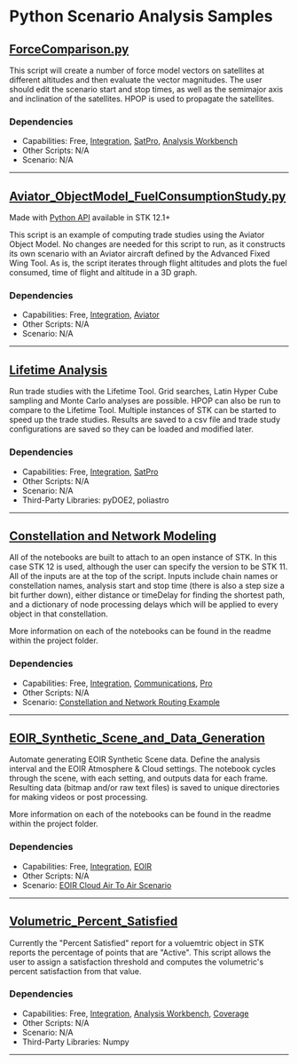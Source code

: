# Python Scenario Analysis Samples

## [ForceComparison.py](ForceComparison.py)

This script will create a number of force model vectors on satellites at different altitudes and then evaluate the vector magnitudes. The user should edit the scenario start and stop times, as well as the semimajor axis and inclination of the satellites. HPOP is used to propagate the satellites.

### Dependencies

* Capabilities: Free, [Integration](https://www.agi.com/products/stk-systems-bundle/stk-integration), [SatPro](https://www.agi.com/products/stk-specialized-modules/stk-satpro), [Analysis Workbench](https://www.agi.com/products/stk-systems-bundle/stk-analysis-workbench)
* Other Scripts: N/A
* Scenario: N/A

---

## [Aviator_ObjectModel_FuelConsumptionStudy.py](Aviator_ObjectModel_FuelConsumptionStudy.py)

Made with [Python API](https://help.agi.com/stkdevkit/index.htm#python/pythonGettingStarted.htm?Highlight=python%20api) available in STK 12.1+

This script is an example of computing trade studies using the Aviator Object Model. No changes are needed for this script to run, as it constructs its own scenario with an Aviator aircraft defined by the Advanced Fixed Wing Tool. As is, the script iterates through flight altitudes and plots the fuel consumed, time of flight and altitude in a 3D graph.

### Dependencies

* Capabilities: Free, [Integration](https://www.agi.com/products/stk-systems-bundle/stk-integration), [Aviator](https://www.agi.com/products/stk-specialized-modules/stk-aviator)
* Other Scripts: N/A
* Scenario: N/A

---

## [Lifetime Analysis](./Lifetime%20Analysis)

Run trade studies with the Lifetime Tool. Grid searches, Latin Hyper Cube sampling and Monte Carlo analyses are possible. HPOP can also be run to compare to the Lifetime Tool. Multiple instances of STK can be started to speed up the trade studies. Results are saved to a csv file and trade study configurations are saved so they can be loaded and modified later.

### Dependencies

* Capabilities: Free, [Integration](https://www.agi.com/products/stk-systems-bundle/stk-integration), [SatPro](https://www.agi.com/products/stk-specialized-modules/stk-satpro)
* Other Scripts: N/A
* Scenario: N/A
* Third-Party Libraries: pyDOE2, poliastro

---

## [Constellation and Network Modeling](./ConstellationAndNetworkRouting)

All of the notebooks are built to attach to an open instance of STK. In this case STK 12 is used, although the user can specify the version to be STK 11. All of the inputs are at the top of the script. Inputs include chain names or constellation names, analysis start and stop time (there is also a step size a bit further down), either distance or timeDelay for finding the shortest path, and a dictionary of node processing delays which will be applied to every object in that constellation.

More information on each of the notebooks can be found in the readme within the project folder.

### Dependencies

* Capabilities: Free, [Integration](https://www.agi.com/products/stk-systems-bundle/stk-integration), [Communications](https://www.agi.com/products/stk-systems-bundle/stk-communications), [Pro](https://www.agi.com/products/stk-systems-bundle/stk-professional)
* Other Scripts: N/A
* Scenario: [Constellation and Network Routing Example](https://sdf.agi.com/share/page/site/agi-support/document-details?nodeRef=workspace://SpacesStore/674cb49a-f67e-40f5-b7c5-0fd57abbb879)

---

## [EOIR_Synthetic_Scene_and_Data_Generation](./EOIR_Synthetic_Scene_and_Data_Generation)

Automate generating EOIR Synthetic Scene data. Define the analysis interval and the EOIR Atmosphere & Cloud settings. The notebook cycles through the scene, with each setting, and outputs data for each frame. Resulting data (bitmap and/or raw text files) is saved to unique directories for making videos or post processing. 

More information on each of the notebooks can be found in the readme within the project folder.

### Dependencies

* Capabilities: Free, [Integration](https://www.agi.com/products/stk-systems-bundle/stk-integration), [EOIR](https://www.agi.com/products/stk-specialized-modules/stk-eoir)
* Other Scripts: N/A
* Scenario: [EOIR Cloud Air To Air Scenario](https://sdf.agi.com/share/page/context/mine/document-details?nodeRef=workspace://SpacesStore/19b625b1-839d-40fc-9774-41ca6ef43f9f)

--- 

## [Volumetric_Percent_Satisfied](Volumetric_Percent_Satisfied.py)

Currently the "Percent Satisfied" report for a voluemtric object in STK reports the percentage of points that are "Active". This script allows the user to assign a satisfaction threshold and computes the volumetric's percent satisfaction from that value.

### Dependencies

* Capabilities: Free, [Integration](https://www.agi.com/products/stk-systems-bundle/stk-integration), [Analysis Workbench](https://www.agi.com/products/stk-systems-bundle/stk-analysis-workbench), [Coverage](https://www.agi.com/products/stk-systems-bundle/stk-coverage)
* Other Scripts: N/A
* Scenario: N/A
* Third-Party Libraries: Numpy

--- 